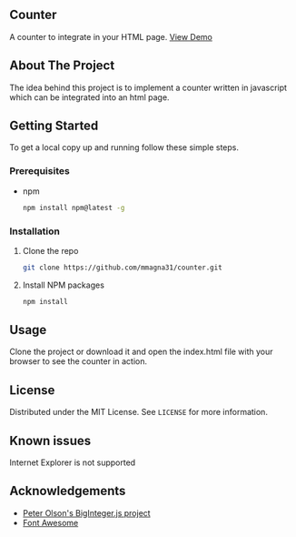 ## Counter

A counter to integrate in your HTML page. <a href="https://mmagna31-counter.netlify.app/">View Demo</a>


## About The Project

The idea behind this project is to implement a counter written in javascript which can be integrated into an html page.


## Getting Started

To get a local copy up and running follow these simple steps.


### Prerequisites

* npm
  ```sh
  npm install npm@latest -g
  ```


### Installation

1. Clone the repo
   ```sh
   git clone https://github.com/mmagna31/counter.git
   ```
2. Install NPM packages
   ```sh
   npm install
   ```


## Usage

Clone the project or download it and open the index.html file with your browser to see the counter in action.


## License

Distributed under the MIT License. See `LICENSE` for more information.


## Known issues

Internet Explorer is not supported


## Acknowledgements

* [Peter Olson's BigInteger.js project](https://github.com/peterolson/BigInteger.js)
* [Font Awesome](https://fontawesome.com)
